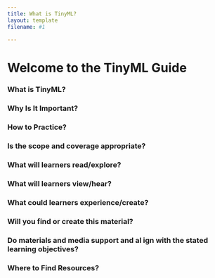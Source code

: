 ```yaml
---
title: What is TinyML?
layout: template
filename: #1

--- 
```

# Welcome to the TinyML Guide

### What is TinyML?
### Why Is It Important?
### How to Practice?
### Is the scope and coverage appropriate?
### What will learners read/explore?
### What will learners view/hear?
### What could learners experience/create?
### Will you find or create this material?
### Do materials and media support and al ign with the stated learning objectives?
### Where to Find Resources?

<!--- # How to Create a Multi-page Website using Github Pages

### To Create the Template
1. Create the page normally following [pages.github.com](https://pages.github.com), but use `CONTENT` as the content of the page
2. Choose a theme and publish the page
3. Fetch and checkout the gh-pages branch on your local repository
4. Create a directory `_layouts` in the repository
5. Rename `index.html` to `template.html` and move it into the `_layouts` directory
6. Open `template.html` and replace the `<p>CONTENT</p>` placeholder with {% raw %}`{{ content }}`{% endraw %} (this is [Jekyll](https://jekyllrb.com) syntax to grab the content from the MarkDown pages you will create)
7. Identify the navigation/button section of HTML
8. Copy one navigation/button item (probably a `<a href="">` or similar tag)
9. Insert this code at the top of the navigation/button item section:

```
{% raw %}
{% for page in site.pages %}
    <a href={{ page.filename }}>{{ page.title }}</a>
{% endfor %}
{% endraw %}
```

To match your theme, paste the copied navigation/button item in place of `<a href={{ page.filename }}>{{ page.title }}</a>`, but use `{{ page.filename }}` for the href and `{{ page.title }}` for the content (as shown in the example in step 9)

### To Create Your First Page
1. Make a new file called `index.md` in your repository
2. Copy the content of your `readme.md` or write a new home page in MarkDown into this file
3. At the top of this file, add the following:

```
---
title: PAGE TITLE HERE
layout: template
filename: NAME OF THIS .md FILE HERE
--- 
```

Commit your changes and push them to the gh-pages branch

Now, when you go to `YOURGITHUBNAME.github.io/YOURPROJECTNAME`, you should see the contents of your index.md formatted with the theme that you chose.

### To Create Additional Pages
1. Make a new file called `PAGENAME.md` in your repository (where PAGENAME is the name of your new page)
2. Write the content for this new page in MarkDown
3. At the top of this file, add the following:

```
---
title: PAGE TITLE HERE
layout: template
filename: NAME OF THIS .md FILE HERE
--- 
```

Commit your changes and push them to the gh-pages branch

Now, when you go to `YOURGITHUBNAME.github.io/YOURPROJECTNAME`, you should see a link to your new page. When you click this link, you should see your new page formatted with the theme that you chose.
-->
